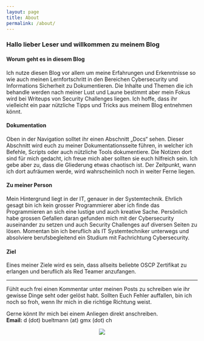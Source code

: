 ```yaml
---
layout: page
title: About
permalink: /about/
---
```

### Hallo lieber Leser und willkommen zu meinem Blog ###
#### Worum geht es in diesem Blog ####
Ich nutze diesen Blog vor allem um meine Erfahrungen und Erkenntnisse so wie auch meinen Lernfortschritt in den Bereichen Cybersecurity und Informations Sicherheit zu Dokumentieren. Die Inhalte und Themen die ich behandle werden nach meiner Lust und Laune bestimmt aber mein Fokus wird bei Writeups von Security Challenges liegen. Ich hoffe, dass ihr vielleicht ein paar nützliche Tipps und Tricks aus meinem Blog entnehmen könnt.

#### Dokumentation ####
Oben in der Navigation solltet ihr einen Abschnitt „Docs“ sehen. Dieser Abschnitt wird euch zu meiner Dokumentationsseite führen, in welcher ich Befehle, Scripts oder auch nützliche Tools dokumentiere. Die Notizen dort sind für mich gedacht, ich freue mich aber sollten sie euch hilfreich sein. Ich gebe aber zu, dass die Gliederung etwas chaotisch ist. Der Zeitpunkt, wann ich dort aufräumen werde, wird wahrscheinlich noch in weiter Ferne liegen.

#### Zu meiner Person ####
Mein Hintergrund liegt in der IT, genauer in der Systemtechnik. Ehrlich gesagt bin ich kein grosser Programmierer aber ich finde das Programmieren an sich eine lustige und auch kreative Sache. Persönlich habe grossen Gefallen daran gefunden mich mit der Cybersecurity auseinander zu setzen und auch Security Challenges auf diversen Seiten zu lösen. Momentan bin ich beruflich als IT Systemtechniker unterwegs und absolviere berufsbegleitend ein Studium mit Fachrichtung Cybersecurity.

#### Ziel ####
Eines meiner Ziele wird es sein, dass allseits beliebte OSCP Zertifikat zu erlangen und beruflich als Red Teamer anzufangen.

---

Fühlt euch frei einen Kommentar unter meinen Posts zu schreiben wie ihr gewisse Dinge seht oder gelöst habt. Sollten Euch Fehler auffallen, bin ich noch so froh, wenn Ihr mich in die richtige Richtung weist.

Gerne könnt Ihr mich bei einem Anliegen direkt anschreiben.<br>
**Email:** d (dot) bueltmann (at) gmx (dot) ch

<div style="text-align:center"><img src="{{site.baseurl}}/img/ILoveCoffee-addicted.png" /></div>
